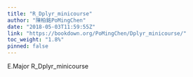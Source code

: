 ```yaml
---
title: "R_Dplyr_minicourse"
author: "陳柏銘PoMingChen"
date: "2018-05-03T11:59:55Z"
link: "https://bookdown.org/PoMingChen/Dplyr_minicourse/"
toc_weight: "1.8%"
pinned: false
---
```


E.Major R_Dplyr_minicourse
